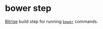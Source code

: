 # bower step
[Bitrise](https://bitrise.io) build step for running [`bower`](https://bower.io/) commands.
